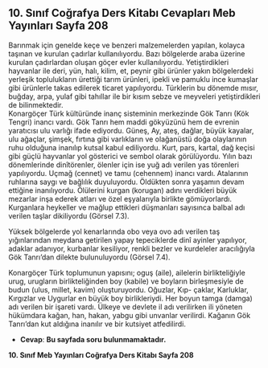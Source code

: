 ## 10. Sınıf Coğrafya Ders Kitabı Cevapları Meb Yayınları Sayfa 208

Barınmak için genelde keçe ve benzeri malzemelerden yapılan, kolayca taşınan ve kurulan çadırlar kullanılıyordu. Bazı bölgelerde araba üzerine kurulan çadırlardan oluşan göçer evler kullanılıyordu. Yetiştirdikleri hayvanlar ile deri, yün, halı, kilim, et, peynir gibi ürünler yakın bölgelerdeki yerleşik toplulukların ürettiği tarım ürünleri, ipekli ve pamuklu ince kumaşlar gibi ürünlerle takas edilerek ticaret yapılıyordu. Türklerin bu dönemde mısır, buğday, arpa, yulaf gibi tahıllar ile bir kısım sebze ve meyveleri yetiştirdikleri de bilinmektedir.  
 Konargöçer Türk kültüründe inanç sisteminin merkezinde Gök Tanrı (Kök Tengri) inancı vardı. Gök Tanrı hem maddi gökyüzünü hem de evrenin yaratıcısı ulu varlığı ifade ediyordu. Güneş, Ay, ateş, dağlar, büyük kayalar, ulu ağaçlar, şimşek, fırtına gibi varlıkların ve olağanüstü doğa olaylarının ruhu olduğuna inanılıp kutsal kabul ediliyordu. Kurt, pars, kartal, dağ keçisi gibi güçlü hayvanlar yol gösterici ve sembol olarak görülüyordu. Yılın bazı dönemlerinde dinîtörenler, ölenler için ise yuğ adı verilen yas törenleri yapılıyordu. Uçmağ (cennet) ve tamu (cehennem) inancı vardı. Atalarının ruhlarına saygı ve bağlılık duyuluyordu. Öldükten sonra yaşamın devam ettiğine inanılıyordu. Ölülerini kurgan (korugan) adını verdikleri büyük mezarlar inşa ederek atları ve özel eşyalarıyla birlikte gömüyorlardı. Kurganlara heykeller ve mağlup ettikleri düşmanları sayısınca balbal adı verilen taşlar dikiliyordu (Görsel 7.3).

Yüksek bölgelerde yol kenarlarında obo veya ovo adı verilen taş yığınlarından meydana getirilen yapay tepeciklerde dinî ayinler yapılıyor, adaklar adanıyor, kurbanlar kesiliyor, renkli bezler ve kurdeleler aracılığıyla Gök Tanrı’dan dilekte bulunuluyordu (Görsel 7.4).

Konargöçer Türk toplumunun yapısını; oguş (aile), ailelerin birlikteliğiyle urug, urugların birlikteliğinden boy (kabile) ve boyların birleşmesiyle de budun (ulus, millet, kavim) oluşturuyordu. Oğuzlar, Kıp- çaklar, Karluklar, Kırgızlar ve Uygurlar en büyük boy birlikleriydi. Her boyun tamga (damga) adı verilen bir işareti vardı. Ülkeye ve devlete il adı verilirken ili yöneten hükümdara kağan, han, hakan, yabgu gibi unvanlar verilirdi. Kağanın Gök Tanrı’dan kut aldığına inanılır ve bir kutsiyet atfedilirdi.

* **Cevap**: **Bu sayfada soru bulunmamaktadır.**

**10. Sınıf Meb Yayınları Coğrafya Ders Kitabı Sayfa 208**